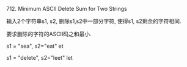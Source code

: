 712. Minimum ASCII Delete Sum for Two Strings 



输入2个字符串s1, s2, 删除s1,s2中一部分字符, 使得s1, s2剩余的字符相同.

要求删除的字符的ASCII码之和最小.



s1 = "sea", s2="eat"  et

s1 = "delete", s2="leet"     let



